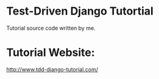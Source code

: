 Test-Driven Django Tutortial
============================

Tutorial source code written by me.

Tutorial Website:
=================

http://www.tdd-django-tutorial.com/
